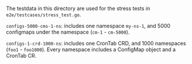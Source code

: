 The testdata in this directory are used for the stress tests in
`e2e/testcases/stress_test.go`.

`configs-5000-cms-1-ns`: includes one namespace `my-ns-1`, and 5000 configmaps under the
namespace (`cm-1` - `cm-5000`).

`configs-1-crd-1000-ns`: includes one CronTab CRD, and 1000 namespaces (`foo1` - `foo1000`). Every namespace includes a
ConfigMap object and a CronTab CR.
